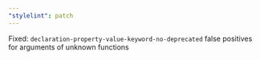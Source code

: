 ```yaml
---
"stylelint": patch
---
```


Fixed: `declaration-property-value-keyword-no-deprecated` false positives for arguments of unknown functions
